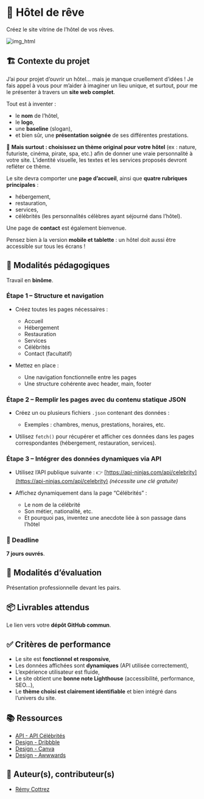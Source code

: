 # 🌴 Hôtel de rêve

Créez le site vitrine de l’hôtel de vos rêves.

![img_html](./images/brief_hotel.webp)

## 🏗️ Contexte du projet

J’ai pour projet d’ouvrir un hôtel… mais je manque cruellement d’idées !
Je fais appel à vous pour m’aider à imaginer un lieu unique, et surtout, pour me le présenter à travers un **site web complet**.

Tout est à inventer :

* le **nom** de l’hôtel,
* le **logo**,
* une **baseline** (slogan),
* et bien sûr, une **présentation soignée** de ses différentes prestations.

🎨 **Mais surtout : choisissez un thème original pour votre hôtel** (ex : nature, futuriste, cinéma, pirate, spa, etc.) afin de donner une vraie personnalité à votre site. L’identité visuelle, les textes et les services proposés devront refléter ce thème.

Le site devra comporter une **page d’accueil**, ainsi que **quatre rubriques principales** :

* hébergement,
* restauration,
* services,
* célébrités (les personnalités célèbres ayant séjourné dans l’hôtel).

Une page de **contact** est également bienvenue.

Pensez bien à la version **mobile et tablette** : un hôtel doit aussi être accessible sur tous les écrans !

## 👥 Modalités pédagogiques

Travail en **binôme**.

### **Étape 1 – Structure et navigation**

* Créez toutes les pages nécessaires :

  * Accueil
  * Hébergement
  * Restauration
  * Services
  * Célébrités
  * Contact (facultatif)

* Mettez en place :

  * Une navigation fonctionnelle entre les pages
  * Une structure cohérente avec header, main, footer

### **Étape 2 – Remplir les pages avec du contenu statique JSON**

* Créez un ou plusieurs fichiers `.json` contenant des données :

  * Exemples : chambres, menus, prestations, horaires, etc.
* Utilisez `fetch()` pour récupérer et afficher ces données dans les pages correspondantes (hébergement, restauration, services).

### **Étape 3 – Intégrer des données dynamiques via API**

* Utilisez l’API publique suivante :
  👉 [https://api-ninjas.com/api/celebrity](https://api-ninjas.com/api/celebrity) *(nécessite une clé gratuite)*
* Affichez dynamiquement dans la page “Célébrités” :

  * Le nom de la célébrité
  * Son métier, nationalité, etc.
  * Et pourquoi pas, inventez une anecdote liée à son passage dans l’hôtel

### 📅 Deadline

**7 jours ouvrés**.

## 🧾 Modalités d’évaluation

Présentation professionnelle devant les pairs.

## 📦 Livrables attendus

Le lien vers votre **dépôt GitHub commun**.

## ✅ Critères de performance

* Le site est **fonctionnel et responsive**,
* Les données affichées sont **dynamiques** (API utilisée correctement),
* L’expérience utilisateur est fluide,
* Le site obtient une **bonne note Lighthouse** (accessibilité, performance, SEO…),
* Le **thème choisi est clairement identifiable** et bien intégré dans l’univers du site.

## 📚 Ressources
- [API - API Célébrités](https://api-ninjas.com/api/celebrity)
- [Design - Dribbble](https://dribbble.com/)
- [Design - Canva](https://www.canva.com/fr_fr/)
- [Design - Awwwards](https://www.awwwards.com/)

## 👤 Auteur(s), contributeur(s)
- [Rémy Cottrez](https://github.com/RemyCTRZ)
